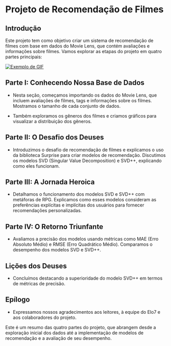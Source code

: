 # Projeto de Recomendação de Filmes

## Introdução

Este projeto tem como objetivo criar um sistema de recomendação de filmes com base em dados do Movie Lens, que contém avaliações e informações sobre filmes. Vamos explorar as etapas do projeto em quatro partes principais:

[![Exemplo de GIF](images/meu_gif.gif)](https://github.com/Msamuelsons/recomendar-filmes/blob/main/Grava%C3%A7%C3%A3o%20de%20tela%20de%2004-11-2023%2010_44_26.gif?raw=true)


## Parte I: Conhecendo Nossa Base de Dados

- Nesta seção, começamos importando os dados do Movie Lens, que incluem avaliações de filmes, tags e informações sobre os filmes. Mostramos o tamanho de cada conjunto de dados.

- Também exploramos os gêneros dos filmes e criamos gráficos para visualizar a distribuição dos gêneros.

## Parte II: O Desafio dos Deuses

- Introduzimos o desafio de recomendação de filmes e explicamos o uso da biblioteca Surprise para criar modelos de recomendação. Discutimos os modelos SVD (Singular Value Decomposition) e SVD++, explicando como eles funcionam.

## Parte III: A Jornada Heroica

- Detalhamos o funcionamento dos modelos SVD e SVD++ com metáforas de RPG. Explicamos como esses modelos consideram as preferências explícitas e implícitas dos usuários para fornecer recomendações personalizadas.

## Parte IV: O Retorno Triunfante

- Avaliamos a precisão dos modelos usando métricas como MAE (Erro Absoluto Médio) e RMSE (Erro Quadrático Médio). Comparamos o desempenho dos modelos SVD e SVD++.

## Lições dos Deuses

- Concluímos destacando a superioridade do modelo SVD++ em termos de métricas de precisão.

## Epílogo

- Expressamos nossos agradecimentos aos leitores, à equipe do Elo7 e aos colaboradores do projeto.

Este é um resumo das quatro partes do projeto, que abrangem desde a exploração inicial dos dados até a implementação de modelos de recomendação e a avaliação de seu desempenho.

